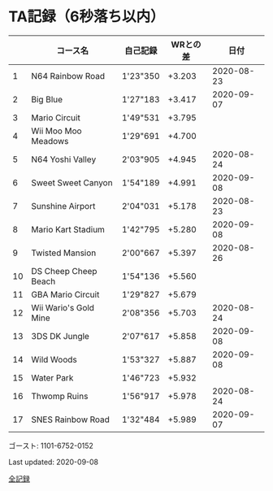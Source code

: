 # TA記録（6秒落ち以内）

||コース名|自己記録|WRとの差|日付
|--|--|--|--|--|
|1|N64 Rainbow Road|1'23"350|+3.203|2020-08-23|
|2|Big Blue|1'27"183|+3.417|2020-09-07|
|3|Mario Circuit|1'49"531|+3.795||
|4|Wii Moo Moo Meadows|1'29"691|+4.700||
|5|N64 Yoshi Valley|2'03"905|+4.945|2020-08-24|
|6|Sweet Sweet Canyon|1'54"189|+4.991|2020-09-08|
|7|Sunshine Airport|2'04"031|+5.178|2020-08-23|
|8|Mario Kart Stadium|1'42"795|+5.280|2020-09-08|
|9|Twisted Mansion|2'00"667|+5.397|2020-08-26|
|10|DS Cheep Cheep Beach|1'54"136|+5.560||
|11|GBA Mario Circuit|1'29"827|+5.679||
|12|Wii Wario's Gold Mine|2'08"356|+5.703|2020-08-24|
|13|3DS DK Jungle|2'07"617|+5.858|2020-09-08|
|14|Wild Woods|1'53"327|+5.887|2020-09-08|
|15|Water Park|1'46"723|+5.932||
|16|Thwomp Ruins|1'56"917|+5.978|2020-08-24|
|17|SNES Rainbow Road|1'32"484|+5.989|2020-09-07|

ゴースト: 1101-6752-0152

Last updated: 2020-09-08

[全記録](https://github.com/xuzijian629/xuzijian629/blob/master/ALL.md)